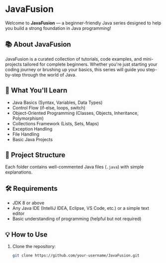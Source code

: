 # JavaFusion

Welcome to **JavaFusion** — a beginner-friendly Java series designed to help you build a strong foundation in Java programming!

## 📚 About JavaFusion
JavaFusion is a curated collection of tutorials, code examples, and mini-projects tailored for complete beginners. Whether you're just starting your coding journey or brushing up your basics, this series will guide you step-by-step through the world of Java.

## 🚀 What You'll Learn
- Java Basics (Syntax, Variables, Data Types)
- Control Flow (if-else, loops, switch)
- Object-Oriented Programming (Classes, Objects, Inheritance, Polymorphism)
- Collections Framework (Lists, Sets, Maps)
- Exception Handling
- File Handling
- Basic Java Projects

## 📂 Project Structure

Each folder contains well-commented Java files (`.java`) with simple explanations.

## 🛠 Requirements
- JDK 8 or above
- Any Java IDE (IntelliJ IDEA, Eclipse, VS Code, etc.) or a simple text editor
- Basic understanding of programming (helpful but not required)

## 💡 How to Use
1. Clone the repository:
   ```bash
   git clone https://github.com/your-username/JavaFusion.git

